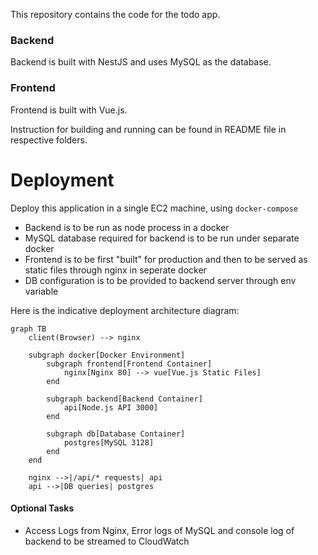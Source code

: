 This repository contains the code for the todo app.

### Backend
Backend is built with NestJS and uses MySQL as the database.

### Frontend
Frontend is built with Vue.js.

Instruction for building and running can be found in README file in respective folders.

# Deployment
Deploy this application in a single EC2 machine, using `docker-compose`
* Backend is to be run as node process in a docker
* MySQL database required for backend is to be run under separate docker
* Frontend is to be first "built" for production and then to be served as static files through nginx in seperate docker
* DB configuration is to be provided to backend server through env variable

Here is the indicative deployment architecture diagram:

```mermaid
graph TB
    client(Browser) --> nginx
    
    subgraph docker[Docker Environment]
        subgraph frontend[Frontend Container]
            nginx[Nginx 80] --> vue[Vue.js Static Files]
        end
        
        subgraph backend[Backend Container]
            api[Node.js API 3000]
        end
        
        subgraph db[Database Container]
            postgres[MySQL 3128]
        end
    end
    
    nginx -->|/api/* requests| api
    api -->|DB queries| postgres
```
#### Optional Tasks
* Access Logs from Nginx, Error logs of MySQL and console log of backend to be streamed to CloudWatch
